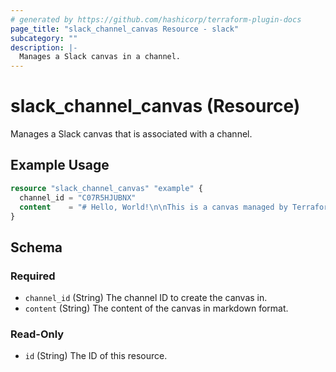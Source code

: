 ```yaml
---
# generated by https://github.com/hashicorp/terraform-plugin-docs
page_title: "slack_channel_canvas Resource - slack"
subcategory: ""
description: |-
  Manages a Slack canvas in a channel.
---
```


# slack_channel_canvas (Resource)

Manages a Slack canvas that is associated with a channel.

## Example Usage

```terraform
resource "slack_channel_canvas" "example" {
  channel_id = "C07R5HJUBNX"
  content    = "# Hello, World!\n\nThis is a canvas managed by Terraform."
}
```

<!-- schema generated by tfplugindocs -->
## Schema

### Required

- `channel_id` (String) The channel ID to create the canvas in.
- `content` (String) The content of the canvas in markdown format.

### Read-Only

- `id` (String) The ID of this resource.